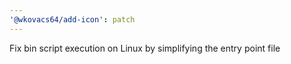 ```yaml
---
'@wkovacs64/add-icon': patch
---
```


Fix bin script execution on Linux by simplifying the entry point file
